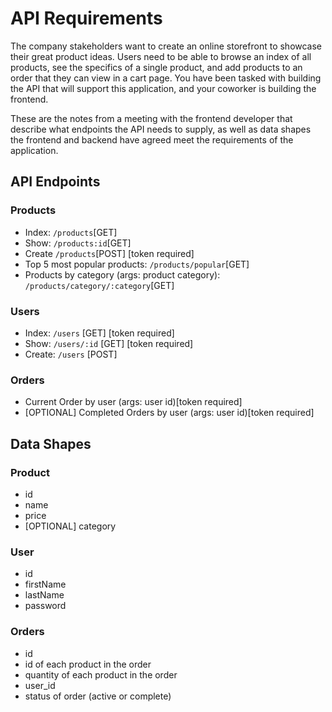 # API Requirements

The company stakeholders want to create an online storefront to showcase their great product ideas. Users need to be able to browse an index of all products, see the specifics of a single product, and add products to an order that they can view in a cart page. You have been tasked with building the API that will support this application, and your coworker is building the frontend.

These are the notes from a meeting with the frontend developer that describe what endpoints the API needs to supply, as well as data shapes the frontend and backend have agreed meet the requirements of the application. 

## API Endpoints

### Products

- Index: `/products`[GET]
- Show: `/products:id`[GET]
- Create `/products`[POST] [token required]
- Top 5 most popular products: `/products/popular`[GET]
- Products by category (args: product category): `/products/category/:category`[GET]

### Users

- Index: `/users` [GET] [token required]
- Show: `/users/:id` [GET] [token required]
- Create: `/users` [POST]

### Orders

- Current Order by user (args: user id)[token required]
- [OPTIONAL] Completed Orders by user (args: user id)[token required]

## Data Shapes

### Product

-  id
- name
- price
- [OPTIONAL] category

### User

- id
- firstName
- lastName
- password

### Orders

- id
- id of each product in the order
- quantity of each product in the order
- user_id
- status of order (active or complete)
